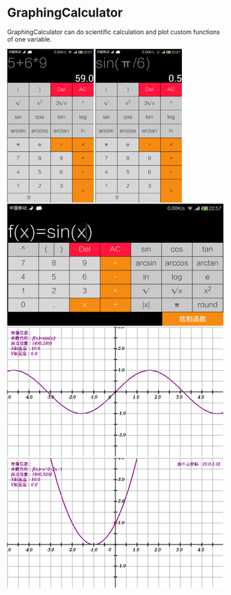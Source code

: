 # GraphingCalculator

GraphingCalculator can do scientific calculation and plot custom functions of one variable.

<div id="vertical">
<img src="https://github.com/kailin007/GraphingCalculator/blob/main/screenshots/1.png" alt="Editor" width="200">
<img src="https://github.com/kailin007/GraphingCalculator/blob/main/screenshots/6.png" alt="Editor" width="200">
</div>
<img src="https://github.com/kailin007/GraphingCalculator/blob/main/screenshots/2.jpg" alt="Editor" width="500">
<img src="https://github.com/kailin007/GraphingCalculator/blob/main/screenshots/3.jpg" alt="Editor" width="500">
<img src="https://github.com/kailin007/GraphingCalculator/blob/main/screenshots/4.jpg" alt="Editor" width="500">
